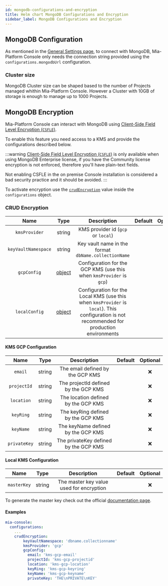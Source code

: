 ```yaml
---
id: mongodb-configurations-and-encryption
title: Helm chart MongoDB Configurations and Encryption
sidebar_label: MongoDB Configurations and Encryption
---
```


<!--
WARNING: this file was automatically generated by Mia-Platform Doc Aggregator.
DO NOT MODIFY IT BY HAND.
Instead, modify the source file and run the aggregator to regenerate this file.
-->

## MongoDB Configuration

As mentioned in the [General Settings page](./20-general-settings.md), to connect with MongoDB, Mia-Platform Console only needs the connection string provided using the `configurations.mongodbUrl` configuration.

### Cluster size

MongoDB Cluster size can be shaped based to the number of Projects managed whithin Mia-Platform Console. However a Cluster with 10GB of storage is enough to manage up to 1000 Projects.


## MongoDB Encryption

Mia-Platform Console can interact with MongoDB using [Client-Side Field Level Encryption (`CSFLE`)](https://www.mongodb.com/docs/manual/core/csfle/).

To enable this feature you need access to a KMS and provide the configurations described below.


:::warning
[Client-Side Field Level Encryption (`CSFLE`)](https://www.mongodb.com/docs/manual/core/csfle/) is only available when using MongoDB Enterprise license, if you have the Community license
encryption is not enforced, therefore you'll have plain-text fields.

Not enabling CSFLE in the on premise Console installation is considered a bad security practice and it should be avoided.
:::


To activate encryption use the [`crudEncryption`](#crud-encryption) value inside the `configurations` object.

### CRUD Encryption

| Name | Type | Description | Default | Optional |
|:----:|:----:|:-----------:|:-------:|:--------:|
| `kmsProvider` | string | KMS provider id (`gcp` or `local`) | | ❌ |
| `keyVaultNamespace` | string  | Key vault name in the format `dbName.collectionName` | | ❌ |
| `gcpConfig` |[object](#kms-gcp-configuration) | Configuration for the GCP KMS (use this when `kmsProvider` is `gcp`) |  | ✅ |
| `localConfig` |[object](#local-kms-configuration) | Configuration for the Local KMS (use this when `kmsProvider` is `local`). This configuration is not recommended for production environments |  | ✅ |

#### KMS GCP Configuration

| Name | Type | Description | Default | Optional |
|:----:|:----:|:-----------:|:-------:|:--------:|
| `email` | string | The email defined by the GCP KMS | | ❌ |
| `projectId` | string | The projectId defined by the GCP KMS | | ❌ |
| `location` | string | The location defined by the GCP KMS | | ❌ |
| `keyRing` | string | The keyRing defined by the GCP KMS | | ❌ |
| `keyName` | string | The keyName defined by the GCP KMS | | ❌ |
| `privateKey` | string | The privateKey defined by the GCP KMS | | ❌ |

#### Local KMS Configuration

| Name | Type | Description | Default | Optional |
|:----:|:----:|:-----------:|:-------:|:--------:|
| `masterKey` | string | The master key value used for encryption | | ❌ |

To generate the master key check out the official [documentation page](../../../../runtime_suite/crud-service/encryption_configuration#how-to-generate-a-local-master-key-using-nodejs).

#### Examples

```yaml
mia-console:
  configurations:
    ...
    crudEncryption:
        keyVaultNamespace: 'dbname.collectionname'
        kmsProvider: 'gcp'
        gcpConfig:
          email: 'kms-gcp-email'
          projectId: 'kms-gcp-projectid'
          location: 'kms-gcp-location'
          keyRing: 'kms-gcp-keyring'
          keyName: 'kms-gcp-keyname'
          privateKey: 'THE\nPRIVATE\nKEY'
```
